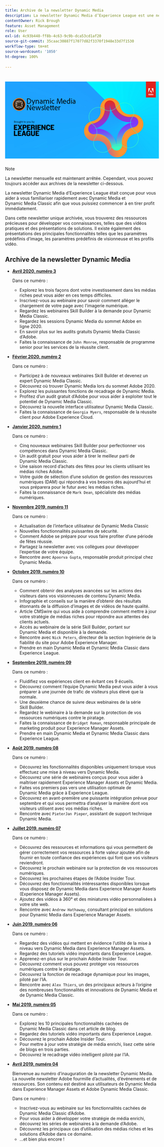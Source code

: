 ```yaml
---
title: Archive de la newsletter Dynamic Media
description: La newsletter Dynamic Media d’Experience League est une newsletter mensuelle. Il est conçu pour vous aider à vous familiariser avec Dynamic Media et Dynamic Media Classic afin que vous en tiriez parti immédiatement. De précieuses ressources de renforcement des connaissances sont disponibles dans cette newsletter unique. Elle donne par exemple accès à des vidéos pratiques et à des présentations de solution. Découvrez également quelques-unes des principales fonctionnalités et caractéristiques telles que les paramètres d’image prédéfinis, les paramètres prédéfinis de la visionneuse, les profils vidéo, etc.
contentOwner: Rick Brough
feature: Asset Management
role: User
exl-id: 4c93b448-ff8b-4c63-9c9b-dca53cd1af20
source-git-commit: 35caac30887f17077d82f3370f1948e33d7f1530
workflow-type: tm+mt
source-wordcount: '1050'
ht-degree: 100%

---
```


# ![Logo de la newsletter Dynamic Media](/help/assets/dynamic-media/assets/dynamic-media-newsletter-logo.png)

>[!NOTE]
>
>La newsletter mensuelle est maintenant arrêtée. Cependant, vous pouvez toujours accéder aux archives de la newsletter ci-dessous.

La newsletter Dynamic Media d’Experience League était conçue pour vous aider à vous familiariser rapidement avec Dynamic Media et Dynamic Media Classic afin que vous puissiez commencer à en tirer profit immédiatement.

Dans cette newsletter unique archivée, vous trouverez des ressources précieuses pour développer vos connaissances, telles que des vidéos pratiques et des présentations de solutions. Il existe également des présentations des principales fonctionnalités telles que les paramètres prédéfinis d’image, les paramètres prédéfinis de visionneuse et les profils vidéo.

<!-- ## Get inspired. Stay informed.

[Sign up](https://www.adobe.com/subscription/dynamic-media-newsletter.html) to receive the Dynamic Media Newsletter on a monthly basis in your inbox. -->

## Archive de la newsletter Dynamic Media

<!-- * **[May 2020, Issue 4](https://expleague.azureedge.net/assets/aem/Experience-Insider-vol.31.html)**

    In this issue:

    * What business continuity means in uncertain times.
    * Key takeaways from the first all-digital Adobe Summit.
    * Must-watch Experience Manager breakout sessions.
    * Summit customer spotlight: Under Armour.
    * Never miss an Experience Insider webinar.
    * Public sector spotlight: The urgent need for digital enrollment.
    * Look what's new in Experience Manager Innovation.
    * Build your Experience Manager skills *live* with the Adobe pros.
    * Connect with the Adobe Experience Manager Community.
    * Fast-track your Adobe expertise with Adobe Experience League. -->

* **[Avril 2020, numéro 3](https://experienceleague.adobe.com/tools/dynamic-media-demo/newsletter/Dynamic_Media_Newsletter_04_2020_April.html?lang=fr)**

   Dans ce numéro :

   * Explorez les trois façons dont votre investissement dans les médias riches peut vous aider en ces temps difficiles.
   * Inscrivez-vous au webinaire pour savoir comment alléger le chargement de votre page avec l’imagerie numérique.
   * Regardez les webinaires Skill Builder à la demande pour Dynamic Media Classic.
   * Regardez les sessions Dynamic Media du sommet Adobe en ligne 2020.
   * En savoir plus sur les audits gratuits Dynamic Media Classic d’Adobe.
   * Faites la connaissance de `John Monroe`, responsable de programme senior pour les services de la réussite client.

* **[Février 2020, numéro 2](https://experienceleague.adobe.com/tools/dynamic-media-demo/newsletter/Dynamic_Media_Newsletter_02_2020_Feb.html?lang=fr)**

   Dans ce numéro :

   * Participez à de nouveaux webinaires Skill Builder et devenez un expert Dynamic Media Classic.
   * Découvrez où trouver Dynamic Media lors du sommet Adobe 2020.
   * Explorez les puissantes fonctions de recadrage de Dynamic Media.
   * Profitez d’un audit gratuit d’Adobe pour vous aider à exploiter tout le potentiel de Dynamic Media Classic.
   * Découvrez la nouvelle interface utilisateur Dynamic Media Classic.
   * Faites la connaissance de `Georgia Myers`, responsable de la réussite client pour Adobe Experience Cloud.

* **[Janvier 2020, numéro 1](https://experienceleague.adobe.com/tools/dynamic-media-demo/newsletter/Dynamic_Media_Newsletter_01_2020_Jan.html?lang=fr)**

   Dans ce numéro :

   * Cinq nouveaux webinaires Skill Builder pour perfectionner vos compétences dans Dynamic Media Classic.
   * Un audit gratuit pour vous aider à tirer le meilleur parti de Dynamic Media Classic.
   * Une saison record d’achats des fêtes pour les clients utilisant les médias riches Adobe.
   * Votre guide de sélection d’une solution de gestion des ressources numériques (DAM) qui répondra à vos besoins dès aujourd’hui et vous préparera pour le futur avec les médias riches.
   * Faites la connaissance de `Mark Dean`, spécialiste des médias numériques.

* **[Novembre 2019, numéro 11](https://experienceleague.adobe.com/tools/dynamic-media-demo/newsletter/Dynamic_Media_Newsletter_11_2019_Nov.html?lang=fr)**

   Dans ce numéro :

   * Actualisation de l’interface utilisateur de Dynamic Media Classic
   * Nouvelles fonctionnalités puissantes de sécurité.
   * Comment Adobe se prépare pour vous faire profiter d’une période de fêtes réussie.
   * Partagez la newsletter avec vos collègues pour développer l’expertise de votre équipe.
   * Rencontre avec `Apoorva Gupta`, responsable produit principal chez Dynamic Media.

* **[Octobre 2019, numéro 10](https://experienceleague.adobe.com/tools/dynamic-media-demo/newsletter/Dynamic_Media_Newsletter_10_2019_Oct.html?lang=fr)**

   Dans ce numéro :

   * Comment obtenir des analyses avancées sur les actions des visiteurs dans vos visionneuses de contenu Dynamic Media.
   * Infographie et conseils sur la manière d’obtenir des résultats étonnants de la diffusion d’images et de vidéos de haute qualité.
   * Article CMSwire qui vous aide à comprendre comment mettre à jour votre stratégie de médias riches pour répondre aux attentes des clients actuels.
   * Accès au webinaire de la série Skill Builder, portant sur Dynamic Media et disponible à la demande.
   * Rencontre avec `Nick Peters`, directeur de la section Ingénierie de la fiabilité du site pour Adobe Experience Manager.
   * Prendre en main Dynamic Media et Dynamic Media Classic dans Experience League.

* **[Septembre 2019, numéro 09](https://experienceleague.adobe.com/tools/dynamic-media-demo/newsletter/Dynamic_Media_Newsletter_09_2019_Sept.html?lang=fr)**

   Dans ce numéro :

   * Fluidifiez vos expériences client en évitant ces 9 écueils.
   * Découvrez comment l’équipe Dynamic Media peut vous aider à vous préparer à une journée de trafic de visiteurs plus élevé que la normale.
   * Une deuxième chance de suivre deux webinaires de la série Skill Builder.
   * Regardez le webinaire à la demande sur la protection de vos ressources numériques contre le piratage.
   * Faites la connaissance de `Bridget Roman`, responsable principale de marketing produit pour Experience Manager Assets.
   * Prendre en main Dynamic Media et Dynamic Media Classic dans Experience League.

* **[Août 2019, numéro 08](https://experienceleague.adobe.com/tools/dynamic-media-demo/newsletter/Dynamic_Media_Newsletter_08_2019_Aug.html?lang=fr)**

   Dans ce numéro :

   * Découvrez les fonctionnalités disponibles uniquement lorsque vous effectuez une mise à niveau vers Dynamic Media.
   * Découvrez une série de webinaires conçus pour vous aider à maîtriser rapidement Experience Manager Assets et Dynamic Media.
   * Faites vos premiers pas vers une utilisation optimale de Dynamic Media grâce à Experience League.
   * Découvrez en avant-première une puissante intégration prévue pour septembre et qui vous permettra d’analyser la manière dont vos visiteurs utilisent avec vos médias riches.
   * Rencontre avec `PieterJan Pieper`, assistant de support technique Dynamic Media.

* **[Juillet 2019, numéro 07](https://experienceleague.adobe.com/tools/dynamic-media-demo/newsletter/Dynamic_Media_Newsletter_07_2019_July.html?lang=fr)**

   Dans ce numéro :

   * Découvrez des ressources et informations qui vous permettent de gérer correctement vos ressources à forte valeur ajoutée afin de fournir en toute confiance des expériences qui font que vos visiteurs reviendront.
   * Découvrez le prochain webinaire sur la protection de vos ressources numériques.
   * Découvrez les prochaines étapes de l’Adobe Insider Tour.
   * Découvrez des fonctionnalités intéressantes disponibles lorsque vous disposez de Dynamic Media dans Experience Manager Assets (Experience Manager Assets).
   * Ajoutez des vidéos à 360° et des miniatures vidéo personnalisées à votre site web.
   * Rencontre avec `Andrew Hathaway`, consultant principal en solutions pour Dynamic Media dans Experience Manager Assets.

* **[Juin 2019, numéro 06](https://experienceleague.adobe.com/tools/dynamic-media-demo/newsletter/Dynamic_Media_Newsletter_06_2019_June.html?lang=fr)**

   Dans ce numéro :

   * Regardez des vidéos qui mettent en évidence l’utilité de la mise à niveau vers Dynamic Media dans Experience Manager Assets.
   * Regardez des tutoriels vidéo importants dans Experience League.
   * Apprenez-en plus sur le prochain Adobe Insider Tour.
   * Découvrez comment vous pouvez protéger vos ressources numériques contre le piratage.
   * Découvrez la fonction de recadrage dynamique pour les images, piloté par l’IA.
   * Rencontre avec `Alex Thiers`, un des principaux acteurs à l’origine des nombreuses fonctionnalités et innovations de Dynamic Media et de Dynamic Media Classic.

* **[Mai 2019, numéro 05](https://experienceleague.adobe.com/tools/dynamic-media-demo/newsletter/Dynamic_Media_Newsletter_05_2019_May.html?lang=fr)**

   Dans ce numéro :

   * Explorez les 10 principales fonctionnalités cachées de Dynamic Media Classic dans cet article de blog.
   * Regardez des tutoriels vidéo importants dans Experience League.
   * Découvrez le prochain Adobe Insider Tour.
   * Pour mettre à jour votre stratégie de média enrichi, lisez cette série de blogs en trois parties.
   * Découvrez le recadrage vidéo intelligent piloté par l’IA.

* **[Avril 2019, numéro 04](https://experienceleague.adobe.com/tools/dynamic-media-demo/newsletter/Dynamic_Media_Newsletter_04_2019_April.html?lang=fr)**

   Bienvenue au numéro d’inauguration de la newsletter Dynamic Media. La nouvelle newsletter Adobe fourmille d’actualités, d’événements et de ressources. Son contenu est destiné aux utilisateurs de Dynamic Media dans Experience Manager Assets et Adobe Dynamic Media Classic.

   Dans ce numéro :

   * Inscrivez-vous au webinaire sur les fonctionnalités cachées de Dynamic Media Classic d’Adobe.
   * Pour vous aider à développer votre stratégie de média enrichi, découvrez les séries de webinaires à la demande d’Adobe.
   * Découvrez les principaux cas d’utilisation des médias riches et les solutions d’Adobe dans ce domaine.
   * ...et bien plus encore !
